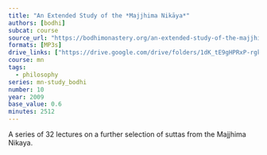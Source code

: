 ```yaml
---
title: "An Extended Study of the *Majjhima Nikāya*"
authors: [bodhi]
subcat: course
source_url: "https://bodhimonastery.org/an-extended-study-of-the-majjhima-nikaya.html"
formats: [MP3s]
drive_links: ["https://drive.google.com/drive/folders/1dK_tE9gHPRxP-rgkEbnlWG0NKd-3_1D8"]
course: mn
tags:
  - philosophy
series: mn-study_bodhi
number: 10
year: 2009
base_value: 0.6
minutes: 2512
---
```


A series of 32 lectures on a further selection of suttas from the Majjhima Nikaya.



